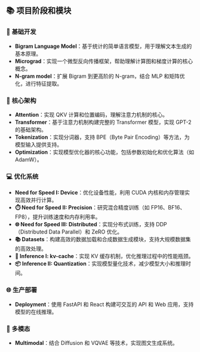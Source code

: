 ## 📚 ​**项目阶段和模块**

### 📖 ​**基础开发**

- ​**Bigram Language Model**：基于统计的简单语言模型，用于理解文本生成的基本原理。
- ​**Micrograd**：实现一个微型反向传播框架，帮助理解计算图和梯度计算的核心概念。
- ​**N-gram model**：扩展 Bigram 到更高阶的 N-gram，结合 MLP 和矩阵优化，进行特征提取。

### 🌟 ​**核心架构**

- ​**Attention**：实现 QKV 计算和位置编码，理解注意力机制的核心。
- ​**Transformer**：基于注意力机制构建完整的 Transformer 模型，实现 GPT-2 的基础架构。
- ​**Tokenization**：实现分词器，支持 BPE（Byte Pair Encoding）等方法，为模型输入提供支持。
- ​**Optimization**：实现模型优化器的核心功能，包括参数初始化和优化算法（如 AdamW）。

### 💻 ​**优化系统**

- ​**Need for Speed I: Device**：优化设备性能，利用 CUDA 内核和内存管理实现高效并行计算。
- ​**⏱️ Need for Speed II: Precision**：研究混合精度训练（如 FP16、BF16、FP8），提升训练速度和内存利用率。
- ​**🌐 Need for Speed III: Distributed**：实现分布式训练，支持 DDP（Distributed Data Parallel）和 ZeRO 优化。
- ​**📚 Datasets**：构建高效的数据加载和合成数据生成模块，支持大规模数据集的高效处理。
- ​**🚀 Inference I: kv-cache**：实现 KV 缓存机制，优化推理过程中的性能瓶颈。
- ​**📦 Inference II: Quantization**：实现模型量化技术，减少模型大小和推理时间。

### 🌐 ​**生产部署**

- ​**Deployment**：使用 FastAPI 和 React 构建可交互的 API 和 Web 应用，支持模型的在线推理。

### 🎨 ​**多模态**

- ​**Multimodal**：结合 Diffusion 和 VQVAE 等技术，实现图文生成系统。
